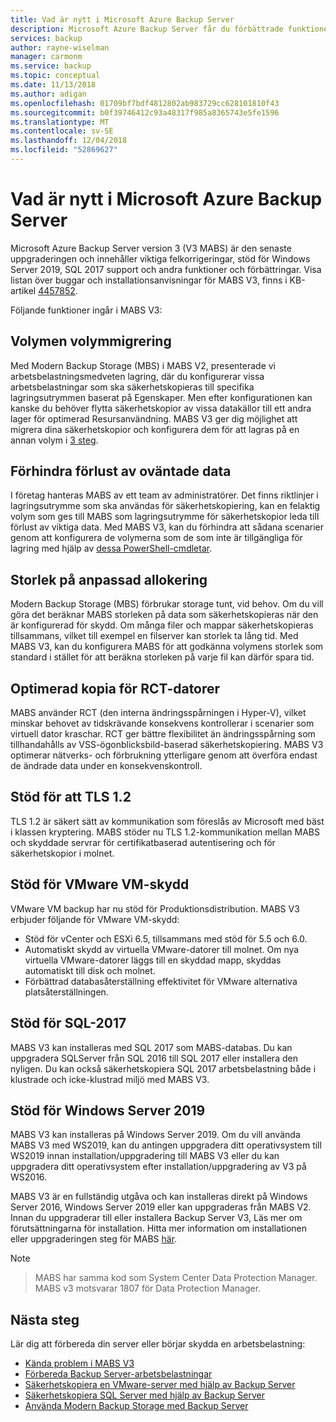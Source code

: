 ```yaml
---
title: Vad är nytt i Microsoft Azure Backup Server
description: Microsoft Azure Backup Server får du förbättrade funktioner som säkerhetskopiering för att skydda virtuella datorer, filer och mappar, arbetsbelastningar och mycket mer. Lär dig mer om att installera eller uppgradera till Azure Backup Server V3.
services: backup
author: rayne-wiselman
manager: carmonm
ms.service: backup
ms.topic: conceptual
ms.date: 11/13/2018
ms.author: adigan
ms.openlocfilehash: 01709bf7bdf4812802ab983729cc628101810f43
ms.sourcegitcommit: b0f39746412c93a48317f985a8365743e5fe1596
ms.translationtype: MT
ms.contentlocale: sv-SE
ms.lasthandoff: 12/04/2018
ms.locfileid: "52869627"
---
```

# <a name="whats-new-in-microsoft-azure-backup-server"></a>Vad är nytt i Microsoft Azure Backup Server

Microsoft Azure Backup Server version 3 (V3 MABS) är den senaste uppgraderingen och innehåller viktiga felkorrigeringar, stöd för Windows Server 2019, SQL 2017 support och andra funktioner och förbättringar. Visa listan över buggar och installationsanvisningar för MABS V3, finns i KB-artikel [4457852](https://support.microsoft.com/en-us/help/4457852/microsoft-azure-backup-server-v3).

Följande funktioner ingår i MABS V3:

## <a name="volume-to-volume-migration"></a>Volymen volymmigrering
Med Modern Backup Storage (MBS) i MABS V2, presenterade vi arbetsbelastningsmedveten lagring, där du konfigurerar vissa arbetsbelastningar som ska säkerhetskopieras till specifika lagringsutrymmen baserat på Egenskaper. Men efter konfigurationen kan kanske du behöver flytta säkerhetskopior av vissa datakällor till ett andra lager för optimerad Resursanvändning. MABS V3 ger dig möjlighet att migrera dina säkerhetskopior och konfigurera dem för att lagras på en annan volym i [3 steg](https://blogs.technet.microsoft.com/dpm/2017/10/24/storage-migration-with-dpm-2016-mbs/).

## <a name="prevent-unexpected-data-loss"></a>Förhindra förlust av oväntade data
I företag hanteras MABS av ett team av administratörer. Det finns riktlinjer i lagringsutrymme som ska användas för säkerhetskopiering, kan en felaktig volym som ges till MABS som lagringsutrymme för säkerhetskopior leda till förlust av viktiga data. Med MABS V3, kan du förhindra att sådana scenarier genom att konfigurera de volymerna som de som inte är tillgängliga för lagring med hjälp av [dessa PowerShell-cmdletar](https://docs.microsoft.com/system-center/dpm/add-storage#volume-exclusion).

## <a name="custom-size-allocation"></a>Storlek på anpassad allokering
Modern Backup Storage (MBS) förbrukar storage tunt, vid behov. Om du vill göra det beräknar MABS storleken på data som säkerhetskopieras när den är konfigurerad för skydd. Om många filer och mappar säkerhetskopieras tillsammans, vilket till exempel en filserver kan storlek ta lång tid. Med MABS V3, kan du konfigurera MABS för att godkänna volymens storlek som standard i stället för att beräkna storleken på varje fil kan därför spara tid.

## <a name="optimized-cc-for-rct-vms"></a>Optimerad kopia för RCT-datorer
MABS använder RCT (den interna ändringsspårningen i Hyper-V), vilket minskar behovet av tidskrävande konsekvens kontrollerar i scenarier som virtuell dator kraschar. RCT ger bättre flexibilitet än ändringsspårning som tillhandahålls av VSS-ögonblicksbild-baserad säkerhetskopiering. MABS V3 optimerar nätverks- och förbrukning ytterligare genom att överföra endast de ändrade data under en konsekvenskontroll.

## <a name="support-to-tls-12"></a>Stöd för att TLS 1.2
TLS 1.2 är säkert sätt av kommunikation som föreslås av Microsoft med bäst i klassen kryptering. MABS stöder nu TLS 1.2-kommunikation mellan MABS och skyddade servrar för certifikatbaserad autentisering och för säkerhetskopior i molnet.

## <a name="vmware-vm-protection-support"></a>Stöd för VMware VM-skydd
VMware VM backup har nu stöd för Produktionsdistribution. MABS V3 erbjuder följande för VMware VM-skydd:

-   Stöd för vCenter och ESXi 6.5, tillsammans med stöd för 5.5 och 6.0.
- Automatiskt skydd av virtuella VMware-datorer till molnet. Om nya virtuella VMware-datorer läggs till en skyddad mapp, skyddas automatiskt till disk och molnet.
- Förbättrad databasåterställning effektivitet för VMware alternativa platsåterställningen.

## <a name="sql-2017-support"></a>Stöd för SQL-2017
MABS V3 kan installeras med SQL 2017 som MABS-databas. Du kan uppgradera SQLServer från SQL 2016 till SQL 2017 eller installera den nyligen. Du kan också säkerhetskopiera SQL 2017 arbetsbelastning både i klustrade och icke-klustrad miljö med MABS V3.

## <a name="windows-server-2019-support"></a>Stöd för Windows Server 2019
MABS V3 kan installeras på Windows Server 2019. Om du vill använda MABS V3 med WS2019, kan du antingen uppgradera ditt operativsystem till WS2019 innan installation/uppgradering till MABS V3 eller du kan uppgradera ditt operativsystem efter installation/uppgradering av V3 på WS2016.

MABS V3 är en fullständig utgåva och kan installeras direkt på Windows Server 2016, Windows Server 2019 eller kan uppgraderas från MABS V2. Innan du uppgraderar till eller installera Backup Server V3, Läs mer om förutsättningarna för installation.
Hitta mer information om installationen eller uppgraderingen steg för MABS [här](https://docs.microsoft.com/azure/backup/backup-azure-microsoft-azure-backup#software-package).


> [!NOTE]

> MABS har samma kod som System Center Data Protection Manager. MABS v3 motsvarar 1807 för Data Protection Manager.

## <a name="next-steps"></a>Nästa steg

Lär dig att förbereda din server eller börjar skydda en arbetsbelastning:
- [Kända problem i MABS V3](backup-mabs-release-notes-v3.md)
- [Förbereda Backup Server-arbetsbelastningar](backup-azure-microsoft-azure-backup.md)
- [Säkerhetskopiera en VMware-server med hjälp av Backup Server](backup-azure-backup-server-vmware.md)
- [Säkerhetskopiera SQL Server med hjälp av Backup Server](backup-azure-sql-mabs.md)
- [Använda Modern Backup Storage med Backup Server](backup-mabs-add-storage.md)
